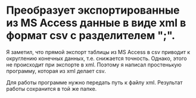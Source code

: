 # Преобразует экспортированные из MS Access данные в виде xml в формат csv с разделителем ";".

Я заметил, что прямой экспорт таблицы из MS Access в csv приводит к округлению конечных данных, т.е. снижается точность. Однако, этого не происходит при экспорте в xml. Поэтому я написал простенькую программу, которая из xml делает csv.

Для работы программе нужно передать путь к файлу xml. Результат работы сохранится в той же папке.